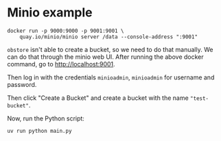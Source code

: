 # Minio example



```shell
docker run -p 9000:9000 -p 9001:9001 \
    quay.io/minio/minio server /data --console-address ":9001"
```

`obstore` isn't able to create a bucket, so we need to do that manually. We can do that through the minio web UI. After running the above docker command, go to <http://localhost:9001>.

Then log in with the credentials `minioadmin`, `minioadmin` for username and password.

Then click "Create a Bucket" and create a bucket with the name `"test-bucket"`.

Now, run the Python script:

```
uv run python main.py
```
